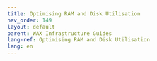```yaml
---
title: Optimising RAM and Disk Utilisation
nav_order: 149
layout: default
parent: WAX Infrastructure Guides
lang-ref: Optimising RAM and Disk Utilisation
lang: en
---
```


